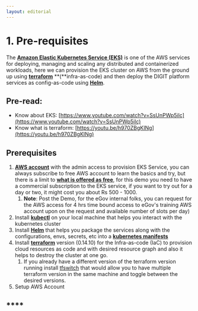 ```yaml
---
layout: editorial
---
```


# 1. Pre-requisites

The [**Amazon Elastic Kubernetes Service (EKS)**](https://docs.aws.amazon.com/eks/latest/userguide/what-is-eks.html) is one of the AWS services for deploying, managing and scaling any distributed and containerized workloads, here we can provision the EKS cluster on AWS from the ground up using [**terraform**](https://www.terraform.io/intro/index.html) **(**infra-as-code) and then deploy the DIGIT platform services as config-as-code using [**Helm**](https://helm.sh/docs/).

## Pre-read:

* Know about EKS: [https://www.youtube.com/watch?v=SsUnPWp5ilc](https://www.youtube.com/watch?v=SsUnPWp5ilc)
* Know what is terraform: [https://youtu.be/h970ZBgKINg](https://youtu.be/h970ZBgKINg)

## Prerequisites <a href="#prerequisites" id="prerequisites"></a>

1. [**AWS account**](https://portal.aws.amazon.com/billing/signup?nc2=h\_ct\&src=default\&redirect\_url=https%3A%2F%2Faws.amazon.com%2Fregistration-confirmation#/start) with the admin access to provision EKS Service, you can always subscribe to free AWS account to learn the basics and try, but there is a limit to [**what is offered as free**](https://aws.amazon.com/free/), for this demo you need to have a commercial subscription to the EKS service, if you want to try out for a day or two, it might cost you about Rs 500 - 1000.&#x20;
   1. **Note**: Post the Demo, for the eGov internal folks, you can request for the AWS access for 4 hrs time bound access to eGov's training AWS account upon on the request and available number of slots per day)
2. Install [**kubectl**](https://kubernetes.io/docs/tasks/tools/) on your local machine that helps you interact with the kubernetes cluster
3. Install [**Helm**](https://helm.sh/docs/intro/install/) that helps you package the services along with the configurations, envs, secrets, etc into a [**kubernetes manifests**](https://devspace.cloud/docs/cli/deployment/kubernetes-manifests/what-are-manifests)
4. Install [**terraform**](https://releases.hashicorp.com/terraform/0.14.10/) version (0.14.10) for the Infra-as-code (IaC) to provision cloud resources as code and with desired resource graph and also it helps to destroy the cluster at one go.
   1. If you already have a different version of the terraform version running install [tfswitch](https://github.com/warrensbox/terraform-switcher) that would allow you to have multiple terraform version in the same machine and toggle between the desired versions.
5. Setup AWS Account

## **** <a href="#set-up-and-initialize-your-terraform-workspace" id="set-up-and-initialize-your-terraform-workspace"></a>
